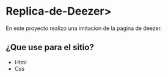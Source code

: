 # <h1>Replica-de-Deezer></h1>
En este proyecto realizo una imitacion de la pagina de deezer.



<h2>¿Que use para el sitio?</h2>
<ul>
  <li>Html</li>
  <li>Css</li>
</ul>


